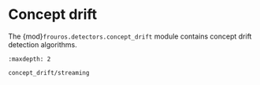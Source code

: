 # Concept drift

The {mod}`frouros.detectors.concept_drift` module contains concept drift detection algorithms.

```{toctree}
:maxdepth: 2

concept_drift/streaming
```
